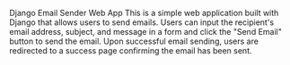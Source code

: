 Django Email Sender Web App
This is a simple web application built with Django that allows users to send emails. Users can input the recipient's email address, subject, and message in a form and click the "Send Email" button to send the email. Upon successful email sending, users are redirected to a success page confirming the email has been sent.
